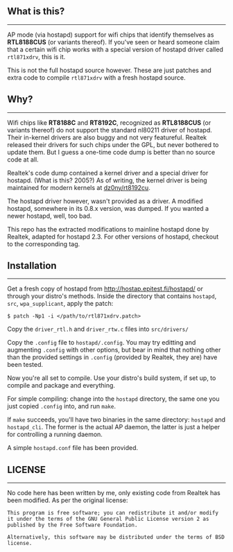 ## What is this?
----

AP mode (via hostapd) support for wifi chips that identify themselves as **RTL8188CUS** (or variants thereof). If you've seen or heard someone claim that a certain wifi chip works with a special version of hostapd driver called `rtl871xdrv`, this is it.

This is not the full hostapd source however. These are just patches and extra code to compile `rtl871xdrv` with a fresh hostapd source.

## Why?
----

Wifi chips like **RT8188C** and **RT8192C**, recognized as **RTL8188CUS** (or variants thereof) do not support the standard nl80211 driver of hostapd. Their in-kernel drivers are also buggy and not very featureful. Realtek released their drivers for such chips under the GPL, but never bothered to update them. But I guess a one-time code dump is better than no source code at all.

Realtek's code dump contained a kernel driver and a special driver for hostapd. (What is this? 2005?) As of writing, the kernel driver is being maintained for modern kernels at [dz0ny/rt8192cu](https://github.com/dz0ny/rt8192cu).

The hostapd driver however, wasn't provided as a driver. A modified hostapd, somewhere in its 0.8.x version, was dumped. If you wanted a newer hostapd, well, too bad.

This repo has the extracted modifications to mainline hostapd done by Realtek, adapted for hostapd 2.3. For other versions of hostapd, checkout to the corresponding tag.

## Installation
----

Get a fresh copy of hostapd from http://hostap.epitest.fi/hostapd/ or through your distro's methods.
Inside the directory that contains `hostapd`, `src`, `wpa_supplicant`, apply the patch:
```
$ patch -Np1 -i </path/to/rtl871xdrv.patch>
```

Copy the `driver_rtl.h` and `driver_rtw.c` files into `src/drivers/`

Copy the `.config` file to `hostapd/.config`. You may try editting and augmenting `.config` with other options, but bear in mind that nothing other than the provided settings in `.config` (provided by Realtek, they are) have been tested.

Now you're all set to compile. Use your distro's build system, if set up, to compile and package and everything.

For simple compiling: change into the `hostapd` directory, the same one you just copied `.config` into, and run `make`.

If `make` succeeds, you'll have two binaries in the same directory: `hostapd` and `hostapd_cli`. The former is the actual AP daemon, the latter is just a helper for controlling a running daemon.

A simple `hostapd.conf` file has been provided.

## LICENSE
----
No code here has been written by me, only existing code from Realtek has been modified. As per the original license:

```
This program is free software; you can redistribute it and/or modify
it under the terms of the GNU General Public License version 2 as
published by the Free Software Foundation.

Alternatively, this software may be distributed under the terms of BSD
license.
```
